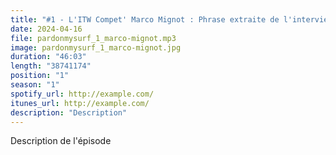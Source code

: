 ```yaml
---
title: "#1 - L'ITW Compet' Marco Mignot : Phrase extraite de l'interview"
date: 2024-04-16
file: pardonmysurf_1_marco-mignot.mp3
image: pardonmysurf_1_marco-mignot.jpg
duration: "46:03"
length: "38741174"
position: "1"
season: "1"
spotify_url: http://example.com/
itunes_url: http://example.com/
description: "Description"
---
```


Description de l'épisode
